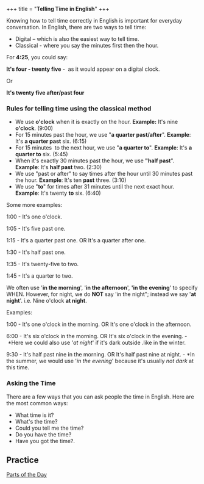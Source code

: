 +++
title = "**Telling Time in English**"
+++

Knowing how to tell time correctly in English is important for everyday
conversation. In English, there are two ways to tell time:

  - Digital – which is also the easiest way to tell time.
  - Classical - where you say the minutes first then the hour.

For **4:25**, you could say:

**It's four - twenty five** -  as it would appear on a digital clock.

Or

**It's twenty five after/past four**

### **Rules for telling time using the classical method**

  - We use **o'clock** when it is exactly on the hour. **Example:** It's
    nine **o'clock**. (9:00)
  - For 15 minutes past the hour, we use "**a quarter past/after**".
    **Example**: It's **a quarter past** six. (6:15)
  - For 15 minutes  to the next hour, we use "**a quarter to**".
    **Example**: It's **a quarter to** six. (5:45)
  - When it's exactly 30 minutes past the hour, we use **"half past**".
    **Example**: It's **half past** two. (2:30)
  - We use "past or after" to say times after the hour until 30 minutes
    past the hour. **Example**: It's ten **past** three. (3:10)
  - We use "**to**" for times after 31 minutes until the next exact
    hour. **Example**: It's twenty **to** six. (6:40)   

Some more examples:

1:00 - It's one o'clock.

1:05 - It's five past one.

1:15 - It's a quarter past one. OR It's a quarter after one.

1:30 - It's half past one.

1:35 - It's twenty-five to two.

1:45 - It's a quarter to two. 

We often use '**in the morning**', '**in the afternoon**', **'in the
evening**' to specify WHEN. However, for night, we do **NOT** say 'in
the night"; instead we say '**at night**'. i.e. Nine o'clock **at
night**. 

Examples:

1:00 - It's one o'clock in the morning. OR It's one o'clock in the
afternoon.

6:00 - It's six o'clock in the morning. OR It's six o'clock in the
evening. - \*Here we could also use '*at night*' if it's dark outside
.like in the winter.

9:30 - It's half past nine in the morning. OR It's half past nine at
night. - \*In the summer, we would use '*in the evening*' because it's
usually *not dark* at this time.

### **Asking the Time**

There are a few ways that you can ask people the time in English. Here
are the most common ways:

  - What time is it?
  - What's the time?
  - Could you tell me the time?
  - Do you have the time?
  - Have you got the time?.

## **Practice**[](http://)

[Parts of the Day](http://)
